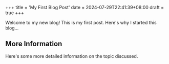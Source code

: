 +++
title = 'My First Blog Post'
date = 2024-07-29T22:41:39+08:00
draft = true
+++

Welcome to my new blog! This is my first post. Here's why I started this blog...

## More Information

Here's some more detailed information on the topic discussed.
